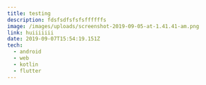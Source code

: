 ```yaml
---
title: testing
description: fdsfsdfsfsfsffffffs
image: /images/uploads/screenshot-2019-09-05-at-1.41.41-am.png
link: huiiiiiii
date: 2019-09-07T15:54:19.151Z
tech:
  - android
  - web
  - kotlin
  - flutter
---
```


